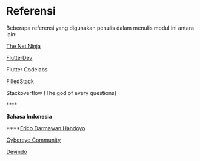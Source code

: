 # Referensi

Beberapa referensi yang digunakan penulis dalam menulis modul ini antara lain:

[The Net Ninja](https://www.youtube.com/playlist?list=PL4cUxeGkcC9jLYyp2Aoh6hcWuxFDX6PBJ)

[FlutterDev](https://flutter.dev/docs)

Flutter Codelabs

[FilledStack](https://github.com/FilledStacks/flutter-tutorials)

Stackoverflow \(The god of every questions\)

\*\*\*\*

**Bahasa Indonesia**

\*\*\*\*[Erico Darmawan Handoyo](https://www.youtube.com/user/kh3w4nx1ng)

[Cybereye Community](https://www.youtube.com/channel/UCZbsWQGnHQQxLFFyLsuEF_g/videos)

[Devindo](https://www.youtube.com/user/luthfiazhari)

